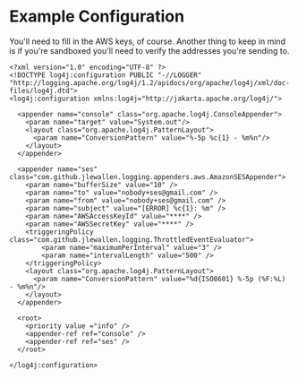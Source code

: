 # Example Configuration

You'll need to fill in the AWS keys, of course. Another thing to keep in mind is if you're sandboxed you'll need to verify the addresses you're sending to.

    <?xml version="1.0" encoding="UTF-8" ?>
    <!DOCTYPE log4j:configuration PUBLIC "-//LOGGER" "http://logging.apache.org/log4j/1.2/apidocs/org/apache/log4j/xml/doc-files/log4j.dtd">
    <log4j:configuration xmlns:log4j="http://jakarta.apache.org/log4j/">

      <appender name="console" class="org.apache.log4j.ConsoleAppender"> 
        <param name="target" value="System.out"/> 
        <layout class="org.apache.log4j.PatternLayout"> 
          <param name="ConversionPattern" value="%-5p %c{1} - %m%n"/> 
        </layout> 
      </appender> 

      <appender name="ses" class="com.github.jlewallen.logging.appenders.aws.AmazonSESAppender"> 
        <param name="bufferSize" value="10" />
        <param name="to" value="nobody+ses@gmail.com" />
        <param name="from" value="nobody+ses@gmail.com" />
        <param name="subject" value="[ERROR] %c{1}: %m" />
        <param name="AWSAccessKeyId" value="****" />
        <param name="AWSSecretKey" value="****" />
        <triggeringPolicy class="com.github.jlewallen.logging.ThrottledEventEvaluator">
    	    <param name="maximumPerInterval" value="3" />
    	    <param name="intervalLength" value="500" />
        </triggeringPolicy>
        <layout class="org.apache.log4j.PatternLayout"> 
          <param name="ConversionPattern" value="%d{ISO8601} %-5p (%F:%L) - %m%n"/> 
        </layout> 
      </appender> 

      <root> 
        <priority value ="info" /> 
        <appender-ref ref="console" /> 
        <appender-ref ref="ses" /> 
      </root>
  
    </log4j:configuration>
